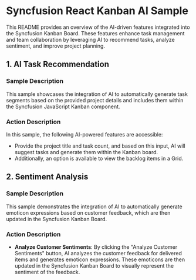 # Syncfusion React Kanban AI Sample

This README provides an overview of the AI-driven features integrated into the Syncfusion Kanban Board. These features enhance task management and team collaboration by leveraging AI to recommend tasks, analyze sentiment, and improve project planning.

## 1. AI Task Recommendation

### Sample Description

This sample showcases the integration of AI to automatically generate task segments based on the provided project details and includes them within the Syncfusion JavaScript Kanban component.

### Action Description

In this sample, the following AI-powered features are accessible:

- Provide the project title and task count, and based on this input, AI will suggest tasks and generate them within the Kanban board.
- Additionally, an option is available to view the backlog items in a Grid.

## 2. Sentiment Analysis

### Sample Description

This sample demonstrates the integration of AI to automatically generate emoticon expressions based on customer feedback, which are then updated in the Syncfusion Kanban Board.

### Action Description

- **Analyze Customer Sentiments**: By clicking the "Analyze Customer Sentiments" button, AI analyzes the customer feedback for delivered items and generates emoticon expressions. These emoticons are then updated in the Syncfusion Kanban Board to visually represent the sentiment of the feedback.
